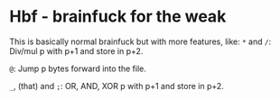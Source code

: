 # Hbf - brainfuck for the weak

This is basically normal brainfuck but with more features, like:
`*` and `/`: Div/mul p with p+1 and store in p+2.

`@`: Jump p bytes forward into the file.

`_`, (that) and `;`: OR, AND, XOR p with p+1 and store in p+2.
